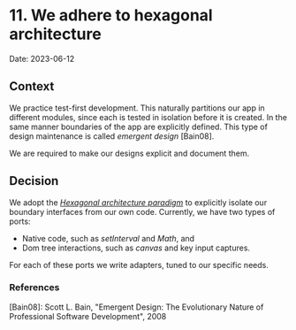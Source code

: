 # 11. We adhere to hexagonal architecture

Date: 2023-06-12

## Context

We practice test-first development. This naturally partitions our app in different modules, since each is tested in isolation before it is created. In the same manner boundaries of the app are explicitly defined. This type of design maintenance is called _emergent design_ [Bain08].

We are required to make our designs explicit and document them.


## Decision

We adopt the [_Hexagonal architecture paradigm_](https://en.wikipedia.org/wiki/Hexagonal_architecture_(software)) to explicitly isolate our boundary interfaces from our own code. Currently, we have two types of ports:
* Native code, such as _setInterval_ and _Math_, and
* Dom tree interactions, such as _canvas_ and key input captures.

For each of these ports we write adapters, tuned to our specific needs.


### References

[Bain08]: Scott L. Bain, "Emergent Design: The Evolutionary Nature of Professional Software Development", 2008 
